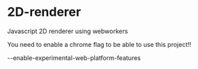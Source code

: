 # 2D-renderer
Javascript 2D renderer using webworkers 

You need to enable a chrome flag to be able to use this project!!

--enable-experimental-web-platform-features